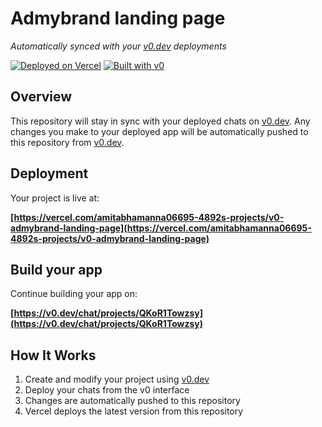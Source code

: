 # Admybrand landing page

*Automatically synced with your [v0.dev](https://v0.dev) deployments*

[![Deployed on Vercel](https://img.shields.io/badge/Deployed%20on-Vercel-black?style=for-the-badge&logo=vercel)](https://vercel.com/amitabhamanna06695-4892s-projects/v0-admybrand-landing-page)
[![Built with v0](https://img.shields.io/badge/Built%20with-v0.dev-black?style=for-the-badge)](https://v0.dev/chat/projects/QKoR1Towzsy)

## Overview

This repository will stay in sync with your deployed chats on [v0.dev](https://v0.dev).
Any changes you make to your deployed app will be automatically pushed to this repository from [v0.dev](https://v0.dev).

## Deployment

Your project is live at:

**[https://vercel.com/amitabhamanna06695-4892s-projects/v0-admybrand-landing-page](https://vercel.com/amitabhamanna06695-4892s-projects/v0-admybrand-landing-page)**

## Build your app

Continue building your app on:

**[https://v0.dev/chat/projects/QKoR1Towzsy](https://v0.dev/chat/projects/QKoR1Towzsy)**

## How It Works

1. Create and modify your project using [v0.dev](https://v0.dev)
2. Deploy your chats from the v0 interface
3. Changes are automatically pushed to this repository
4. Vercel deploys the latest version from this repository
